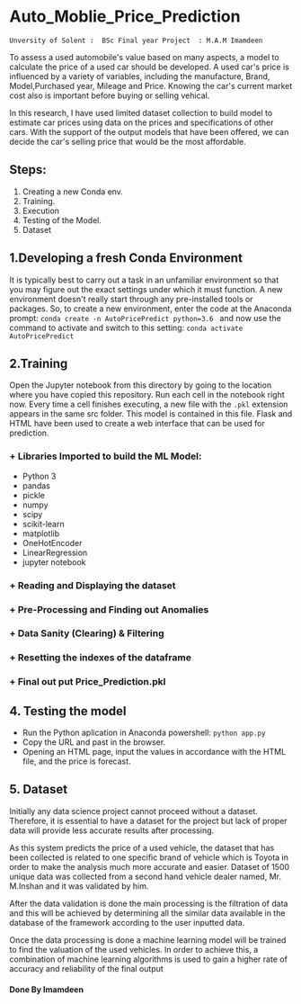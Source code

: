# Auto_Moblie_Price_Prediction

`Unversity of Solent : 
BSc Final year Project 
: M.A.M Imamdeen`

To assess a used automobile's value based on many aspects, a model to calculate the price of a used car should be developed. A used car's price is influenced by a variety of variables, including the manufacture, Brand, Model,Purchased year, Mileage and Price. Knowing the car's current market cost also is important before buying or selling vehical.

In this research, I have used  limited dataset collection to build model to estimate car prices using data on the prices and specifications of other cars. With the support of the output models that have been offered, we can decide the car's selling price that would be the most affordable.

## Steps:
1. Creating a new Conda env.
2. Training.
3. Execution
4. Testing of the Model.
5. Dataset

## 1.Developing a fresh Conda Environment
It is typically best to carry out a task in an unfamiliar environment so that you may figure out the exact settings under which it must function. A new environment doesn't really start through any pre-installed tools or packages. So, to create a new environment, enter the code at the Anaconda prompt:
`conda create -n AutoPricePredict python=3.6
`
and now use the command to activate and switch to this setting: `conda activate AutoPricePredict
`
## 2.Training 

Open the Jupyter notebook from this directory by going to the location where you have copied this repository. Run each cell in the notebook right now.
Every time a cell finishes executing, a new file with the `.pkl`  extension appears in the same src folder. This model is contained in this file. Flask and HTML have been used to create a web interface that can be used for prediction.

### + Libraries Imported to build the ML Model: 
* Python 3
* pandas
* pickle
* numpy
* scipy
* scikit-learn
* matplotlib
* OneHotEncoder
* LinearRegression
* jupyter notebook

### + Reading and Displaying the dataset
### + Pre-Processing and Finding out Anomalies
### + Data Sanity (Clearing) & Filtering
### + Resetting the indexes of the dataframe
### + Final out put Price_Prediction.pkl
## 4. Testing the model
* Run the Python aplication in Anaconda powershell: `python app.py`
* Copy the URL and past in the browser. 
* Opening an HTML page, input the values in accordance with the HTML file, and the price is forecast. 

## 5. Dataset 
Initially any data science project cannot proceed without a dataset. Therefore, it is essential to have a dataset for the project but lack of proper data will provide less accurate results after processing.  

As this system predicts the price of a used vehicle, the dataset that has been collected is related to one specific brand of vehicle which is Toyota in order to make the analysis much more accurate and easier. Dataset of 1500 unique data was collected from a second hand vehicle dealer named, Mr. M.Inshan and it was validated by him. 

After the data validation is done the main processing is the filtration of data and this will be achieved by determining all the similar data available in the database of the framework according to the user inputted data.

Once the data processing is done a machine learning model will be trained to find the valuation of the used vehicles. In order to achieve this, a combination of machine learning algorithms is used to gain a higher rate of accuracy and reliability of the final output

#### Done By Imamdeen 
